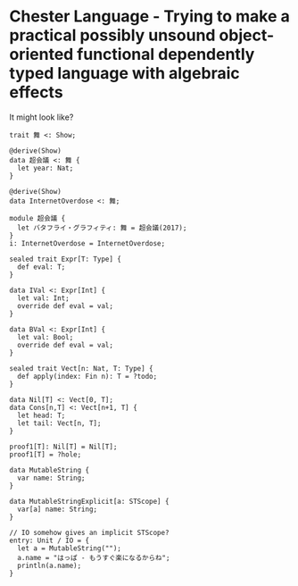 # Chester Language - Trying to make a practical possibly unsound object-oriented functional dependently typed language with algebraic effects

It might look like?

```chester
trait 舞 <: Show;

@derive(Show)
data 超会議 <: 舞 {
  let year: Nat;
}

@derive(Show)
data InternetOverdose <: 舞;

module 超会議 {
  let バタフライ・グラフィティ: 舞 = 超会議(2017);
}
i: InternetOverdose = InternetOverdose;

sealed trait Expr[T: Type] {
  def eval: T;
}

data IVal <: Expr[Int] {
  let val: Int;
  override def eval = val;
}

data BVal <: Expr[Int] {
  let val: Bool;
  override def eval = val;
}

sealed trait Vect[n: Nat, T: Type] {
  def apply(index: Fin n): T = ?todo;
}

data Nil[T] <: Vect[0, T];
data Cons[n,T] <: Vect[n+1, T] {
  let head: T;
  let tail: Vect[n, T];
}

proof1[T]: Nil[T] = Nil[T];
proof1[T] = ?hole;

data MutableString {
  var name: String;
}

data MutableStringExplicit[a: STScope] {
  var[a] name: String;
}

// IO somehow gives an implicit STScope?
entry: Unit / IO = {
  let a = MutableString("");
  a.name = "はっぱ - もうすぐ楽になるからね";
  println(a.name);
}
```
